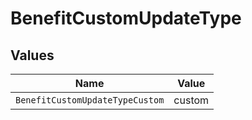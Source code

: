 # BenefitCustomUpdateType


## Values

| Name                            | Value                           |
| ------------------------------- | ------------------------------- |
| `BenefitCustomUpdateTypeCustom` | custom                          |